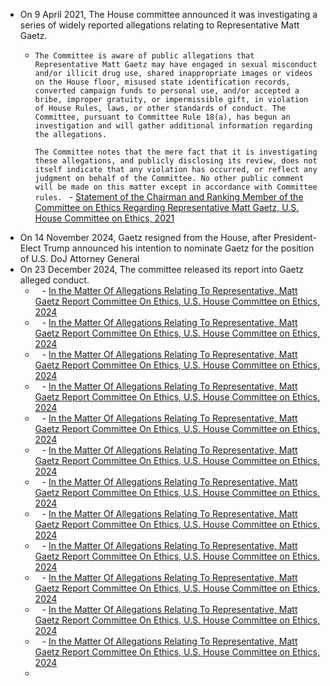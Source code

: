 - On 9 April 2021, The House committee announced it was investigating a series of widely reported allegations relating to Representative Matt Gaetz.
	- `The Committee is aware of public allegations that Representative Matt Gaetz may have engaged in sexual misconduct and/or illicit drug use, shared inappropriate images or videos on the House floor, misused state identification records, converted campaign funds to personal use, and/or accepted a bribe, improper gratuity, or impermissible gift, in violation of House Rules, laws, or other standards of conduct. The Committee, pursuant to Committee Rule 18(a), has begun an investigation and will gather additional information regarding the allegations.`
	  
	  `The Committee notes that the mere fact that it is investigating these allegations, and publicly disclosing its review, does not itself indicate that any violation has occurred, or reflect any judgment on behalf of the Committee. No other public comment will be made on this matter except in accordance with Committee rules. ` - [Statement of the Chairman and Ranking Member of the Committee on Ethics Regarding Representative Matt Gaetz, U.S. House Committee on Ethics, 2021](https://ethics.house.gov/wp-content/uploads/2021/04/Press-Release_178.pdf)
- On 14 November 2024, Gaetz resigned from the House, after President-Elect Trump announced his intention to nominate Gaetz for the position of U.S. DoJ Attorney General
- On 23 December 2024, The committee released its report into Gaetz alleged conduct.
	- ` ` - [In the Matter Of Allegations Relating To Representative, Matt Gaetz Report Committee On Ethics, U.S. House Committee on Ethics, 2024](https://ethics.house.gov/wp-content/uploads/2024/12/Committee-Report.pdf)
	- ` ` - [In the Matter Of Allegations Relating To Representative, Matt Gaetz Report Committee On Ethics, U.S. House Committee on Ethics, 2024](https://ethics.house.gov/wp-content/uploads/2024/12/Committee-Report.pdf)
	- ` ` - [In the Matter Of Allegations Relating To Representative, Matt Gaetz Report Committee On Ethics, U.S. House Committee on Ethics, 2024](https://ethics.house.gov/wp-content/uploads/2024/12/Committee-Report.pdf)
	- ` ` - [In the Matter Of Allegations Relating To Representative, Matt Gaetz Report Committee On Ethics, U.S. House Committee on Ethics, 2024](https://ethics.house.gov/wp-content/uploads/2024/12/Committee-Report.pdf)
	- ` ` - [In the Matter Of Allegations Relating To Representative, Matt Gaetz Report Committee On Ethics, U.S. House Committee on Ethics, 2024](https://ethics.house.gov/wp-content/uploads/2024/12/Committee-Report.pdf)
	- ` ` - [In the Matter Of Allegations Relating To Representative, Matt Gaetz Report Committee On Ethics, U.S. House Committee on Ethics, 2024](https://ethics.house.gov/wp-content/uploads/2024/12/Committee-Report.pdf)
	- ` ` - [In the Matter Of Allegations Relating To Representative, Matt Gaetz Report Committee On Ethics, U.S. House Committee on Ethics, 2024](https://ethics.house.gov/wp-content/uploads/2024/12/Committee-Report.pdf)
	- ` ` - [In the Matter Of Allegations Relating To Representative, Matt Gaetz Report Committee On Ethics, U.S. House Committee on Ethics, 2024](https://ethics.house.gov/wp-content/uploads/2024/12/Committee-Report.pdf)
	- ` ` - [In the Matter Of Allegations Relating To Representative, Matt Gaetz Report Committee On Ethics, U.S. House Committee on Ethics, 2024](https://ethics.house.gov/wp-content/uploads/2024/12/Committee-Report.pdf)
	- ` ` - [In the Matter Of Allegations Relating To Representative, Matt Gaetz Report Committee On Ethics, U.S. House Committee on Ethics, 2024](https://ethics.house.gov/wp-content/uploads/2024/12/Committee-Report.pdf)
	- ` ` - [In the Matter Of Allegations Relating To Representative, Matt Gaetz Report Committee On Ethics, U.S. House Committee on Ethics, 2024](https://ethics.house.gov/wp-content/uploads/2024/12/Committee-Report.pdf)
	- ` ` - [In the Matter Of Allegations Relating To Representative, Matt Gaetz Report Committee On Ethics, U.S. House Committee on Ethics, 2024](https://ethics.house.gov/wp-content/uploads/2024/12/Committee-Report.pdf)
	- 